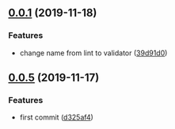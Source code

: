 ## [0.0.1](https://github.com/nu-system/html-validator/compare/v0.0.5...v0.0.1) (2019-11-18)


### Features

* change name from lint to validator ([39d91d0](https://github.com/nu-system/html-validator/commit/39d91d01c4133d30fab560efff7090ca1dfdf289))



## [0.0.5](https://github.com/nu-system/html-validator/compare/d325af43f84b7caf279ff978cc4dca40b148c366...v0.0.5) (2019-11-17)


### Features

* first commit ([d325af4](https://github.com/nu-system/html-validator/commit/d325af43f84b7caf279ff978cc4dca40b148c366))




